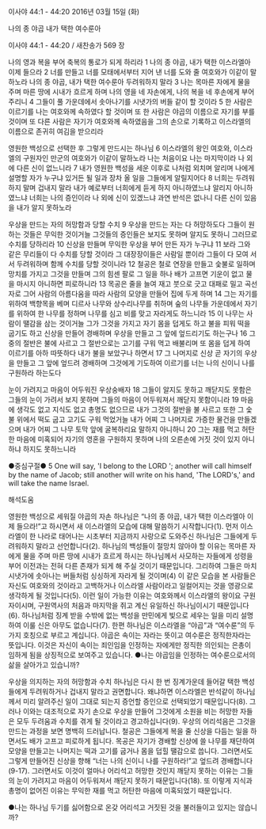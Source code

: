 이사야 44:1 - 44:20 
2016년 03월 15일 (화)

나의 종 야곱 내가 택한 여수룬아



이사야 44:1 - 44:20 / 새찬송가 569 장


나의 영과 복을 부어 축복의 통로가 되게 하리라
1 나의 종 야곱, 내가 택한 이스라엘아 이제 들으라 2 너를 만들고 너를 모태에서부터 지어 낸 너를 도와 줄 여호와가 이같이 말하노라 나의 종 야곱, 내가 택한 여수룬아 두려워하지 말라 3 나는 목마른 자에게 물을 주며 마른 땅에 시내가 흐르게 하며 나의 영을 네 자손에게, 나의 복을 네 후손에게 부어 주리니 4 그들이 풀 가운데에서 솟아나기를 시냇가의 버들 같이 할 것이라 5 한 사람은 이르기를 나는 여호와께 속하였다 할 것이며 또 한 사람은 야곱의 이름으로 자기를 부를 것이며 또 다른 사람은 자기가 여호와께 속하였음을 그의 손으로 기록하고 이스라엘의 이름으로 존귀히 여김을 받으리라

영원한 백성으로 선택한 후 그렇게 만드시는 하나님
6 이스라엘의 왕인 여호와, 이스라엘의 구원자인 만군의 여호와가 이같이 말하노라 나는 처음이요 나는 마지막이라 나 외에 다른 신이 없느니라 7 내가 영원한 백성을 세운 이후로 나처럼 외치며 알리며 나에게 설명할 자가 누구냐 있거든 될 일과 장차 올 일을 그들에게 알릴지어다 8 너희는 두려워하지 말며 겁내지 말라 내가 예로부터 너희에게 듣게 하지 아니하였느냐 알리지 아니하였느냐 너희는 나의 증인이라 나 외에 신이 있겠느냐 과연 반석은 없나니 다른 신이 있음을 내가 알지 못하노라

우상을 만드는 자의 허망함과 당할 수치
9 우상을 만드는 자는 다 허망하도다 그들이 원하는 것들은 무익한 것이거늘 그것들의 증인들은 보지도 못하며 알지도 못하니 그러므로 수치를 당하리라 10 신상을 만들며 무익한 우상을 부어 만든 자가 누구냐 11 보라 그와 같은 무리들이 다 수치를 당할 것이라 그 대장장이들은 사람일 뿐이라 그들이 다 모여 서서 두려워하며 함께 수치를 당할 것이니라 12 철공은 철로 연장을 만들고 숯불로 일하며 망치를 가지고 그것을 만들며 그의 힘센 팔로 그 일을 하나 배가 고프면 기운이 없고 물을 마시지 아니하면 피로하니라 13 목공은 줄을 늘여 재고 붓으로 긋고 대패로 밀고 곡선자로 그어 사람의 아름다움을 따라 사람의 모양을 만들어 집에 두게 하며 14 그는 자기를 위하여 백향목을 베며 디르사 나무와 상수리나무를 취하며 숲의 나무들 가운데에서 자기를 위하여 한 나무를 정하며 나무를 심고 비를 맞고 자라게도 하느니라 15 이 나무는 사람이 땔감을 삼는 것이거늘 그가 그것을 가지고 자기 몸을 덥게도 하고 불을 피워 떡을 굽기도 하고 신상을 만들어 경배하며 우상을 만들고 그 앞에 엎드리기도 하는구나 16 그 중의 절반은 불에 사르고 그 절반으로는 고기를 구워 먹고 배불리며 또 몸을 덥게 하여 이르기를 아하 따뜻하다 내가 불을 보았구나 하면서 17 그 나머지로 신상 곧 자기의 우상을 만들고 그 앞에 엎드려 경배하며 그것에게 기도하여 이르기를 너는 나의 신이니 나를 구원하라 하는도다

눈이 가려지고 마음이 어두워진 우상숭배자
18 그들이 알지도 못하고 깨닫지도 못함은 그들의 눈이 가려서 보지 못하며 그들의 마음이 어두워져서 깨닫지 못함이니라 19 마음에 생각도 없고 지식도 없고 총명도 없으므로 내가 그것의 절반을 불 사르고 또한 그 숯불 위에서 떡도 굽고 고기도 구워 먹었거늘 내가 어찌 그 나머지로 가증한 물건을 만들겠으며 내가 어찌 그 나무 토막 앞에 굴복하리요 말하지 아니하니 20 그는 재를 먹고 허탄한 마음에 미혹되어 자기의 영혼을 구원하지 못하며 나의 오른손에 거짓 것이 있지 아니하냐 하지도 못하느니라

●중심구절● 5 One will say, 'I belong to the LORD '; another will call himself by the name of Jacob; still another will write on his hand, 'The LORD's,' and will take the name Israel.

해석도움





영원한 백성으로 세워질 야곱의 자손
하나님은 “나의 종 야곱, 내가 택한 이스라엘아 이제 들으라!”고 하시면서 새 이스라엘의 모습에 대해 말씀하기 시작합니다(1). 먼저 이스라엘이 한 나라로 태어나는 시초부터 지금까지 사랑으로 도와주신 하나님은 그들에게 두려워하지 말라고 선언합니다(2). 하나님의 백성들이 절망치 않아야 할 이유는 목마른 자에게 물을 주며 마른 땅에 시내가 흐르게 하시는 하나님께서 사모하는 자들에게 성령을 부어 이전과는 전혀 다른 존재가 되게 해 주실 것이기 때문입니다. 그리하여 그들은 마치 시냇가에 솟아나는 버들처럼 싱싱하게 자라게 될 것이며(4) 이 같은 모습을 본 사람들은 자신도 여호와의 것이라고 고백하거나 이스라엘 사람이라고 일컬어지는 것을 영광으로 생각하게 될 것입니다(5). 이런 일이 가능한 이유는 여호와께서 이스라엘의 왕이요 구원자이시며, 구원역사의 처음과 마지막을 쥐고 계신 유일하신 하나님이시기 때문입니다(6). 하나님처럼 징계 받을 수밖에 없는 백성을 만민에게 빛으로 세우는 일을 미리 설명하여 이룰 신은 아무도 없습니다(7). 한편 하나님은 이스라엘을 “야곱”과 “여수룬”의 두가지 호칭으로 부르고 계십니다. 야곱은 속이는 자라는 뜻이고 여수룬은 정직한자라는 뜻입니다. 이것은 자신이 속이는 죄인임을 인정하는 자에게만 정직한 의인되는 은총이 임하게 됨을 상징적으로 보여주고 있습니다.
●나는 야곱임을 인정하는 여수룬으로서의 삶을 살아가고 있습니까?    

우상을 의지하는 자의 허망함과 수치
하나님은 다시 한 번 징계가운데 들어갈 택한 백성들에게 두려워하거나 겁내지 말라고 권면합니다. 왜냐하면 이스라엘은 반석같이 하나님께서 미리 알려주신 일이 그대로 되는지 증언할 증인으로 선택되었기 때문입니다(8). 그러나 이와는 대조적으로 자기 손으로 우상을 만들어 그것에게 소원을 비는 허망한 자들은 모두 두려움과 수치를 겪게 될 것이라고 경고하십니다(9). 우상의 어리석음은 그것을 만드는 과정을 보면 명백히 드러납니다. 철공은 그들에게 복을 줄 신상을 다듬는 일을 하면서도 배가 고프고 피로하게 됩니다. 목공은 자기가 경배할 신상에 쓸 나무를 재단하여 모양을 만들고는 나머지는 떡과 고기를 굽거나 몸을 덥힐 땔감으로 씁니다. 그러면서도 그렇게 만들어진 신상을 향해 “너는 나의 신이니 나를 구원하라!”고 엎드려 경배합니다(9-17). 그러면서도 이것이 얼마나 어리석고 허망한 것인지 깨닫지 못하는 이유는 그들의 눈이 가려지고 마음이 어두워져서 깨닫지 못하기 때문입니다(18). 또 이렇게 지식과 총명이 없어진 이유는 무익한 재를 먹고 허탄한 마음에 미혹되었기 때문입니다.

●나는 하나님 두기를 싫어함으로 온갖 어리석고 거짓된 것을 불러들이고 있지는 않습니까?